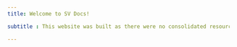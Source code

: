 ```yaml
---
title: Welcome to SV Docs!

subtitle : This website was built as there were no consolidated resources on SystemVerilog. To Navigate, Click on Explorer.

---
```





